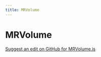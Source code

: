 ```yaml
---
title: MRVolume
---
```

# MRVolume

<div class='centered'><a href='https://github.com/volumetrics-io/mrjs/edit/main/src/core/entities/MRVolume.js' target='_blank'>Suggest an edit on GitHub for MRVolume.js</a></div>
